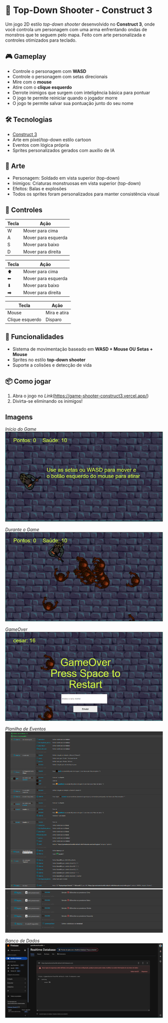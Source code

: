 # 🔫 Top-Down Shooter - Construct 3

Um jogo 2D estilo *top-down shooter* desenvolvido no **Construct 3**, onde você controla um personagem com uma arma enfrentando ondas de monstros que te seguem pelo mapa. 
Feito com arte personalizada e controles otimizados para teclado.

## 🎮 Gameplay

- Controle o personagem com **WASD**
- Controle o personagem com setas direcionais
- Mire com o **mouse**
- Atire com o **clique esquerdo**
- Derrote inimigos que surgem com inteligência básica para pontuar
- O jogo te permite reiniciar quando o jogador morre
- O jogo te permite salvar sua pontuação junto do seu nome

## 🛠️ Tecnologias

- [Construct 3](https://www.construct.net/)
- Arte em pixel/top-down estilo cartoon
- Eventos com lógica própria
- Sprites personalizados gerados com auxílio de IA

## 🎨 Arte

- Personagem: Soldado em vista superior (top-down)
- Inimigos: Criaturas monstruosas em vista superior (top-down)
- Efeitos: Balas e explosões
- Todos os sprites foram personalizados para manter consistência visual

## 🎯 Controles

| Tecla | Ação              |
|-------|-------------------|
| W     | Mover para cima   |
| A     | Mover para esquerda |
| S     | Mover para baixo  |
| D     | Mover para direita |

| Tecla | Ação              |
|-------|-------------------|
| ⬆     | Mover para cima   |
| ⬅    | Mover para esquerda |
| ⬇     | Mover para baixo  |
| ⮕    | Mover para direita |

| Tecla | Ação              |
|-------|-------------------|
| Mouse | Mira e atira      |
| Clique esquerdo | Disparo |

## 🧪 Funcionalidades

- Sistema de movimentação baseado em **WASD + Mouse OU Setas + Mouse**
- Sprites no estilo **top-down shooter**
- Suporte a colisões e detecção de vida

## 📦 Como jogar

1. Abra o jogo no *Link*(https://game-shooter-construct3.vercel.app/)
2. Divirta-se eliminando os inimigos!

## Imagens

*Início do Game*
![Início do Jogo](prints/startGame.png)

*Durante o Game*
![Durante o Jogo](prints/inGame.png)

*GameOver*
![GameOver](prints/gameOver.png)

*Planilha de Eventos*
![EventSheet1](prints/event-sheet1.png)
![EventSheet2](prints/event-sheet2.png)

*Banco de Dados*
![EventSheet1](prints/db.png)



